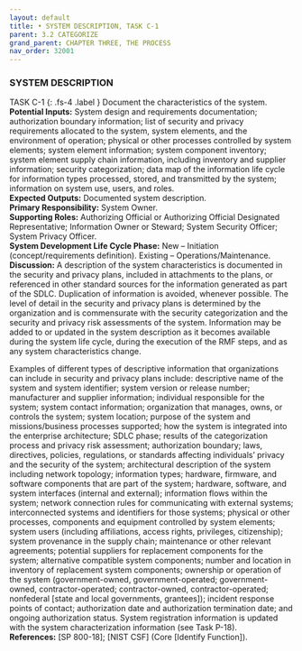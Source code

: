 ```yaml
---
layout: default
title: • SYSTEM DESCRIPTION, TASK C-1 
parent: 3.2 CATEGORIZE 
grand_parent: CHAPTER THREE, THE PROCESS
nav_order: 32001
---
```


### SYSTEM DESCRIPTION 
TASK C-1
{: .fs-4 .label }
Document the characteristics of the system.  
**Potential Inputs:** System design and requirements documentation; authorization boundary information; list of security and privacy requirements allocated to the system, system elements, and the environment of operation; physical or other processes controlled by system elements; system element information; system component inventory; system element supply chain information, including inventory and supplier information; security categorization; data map of the information life cycle for information types processed, stored, and transmitted by the system; information on system use, users, and roles.  
**Expected Outputs:**  Documented system description.   
**Primary Responsibility:** System Owner.    
**Supporting Roles:** Authorizing Official or Authorizing Official Designated Representative; Information Owner or Steward; System Security Officer; System Privacy Officer.    
**System Development Life Cycle Phase:** New – Initiation (concept/requirements definition). Existing – Operations/Maintenance.  
**Discussion:** A description of the system characteristics is documented in the security and privacy plans, included in attachments to the plans, or referenced in other standard sources for the information generated as part of the SDLC. Duplication of information is avoided, whenever possible. The level of detail in the security and privacy plans is determined by the organization and is commensurate with the security categorization and the security and privacy risk assessments of the system. Information may be added to or updated in the system description as it becomes available during the system life cycle, during the execution of the RMF steps, and as any system characteristics change.  

Examples of different types of descriptive information that organizations can include in security and privacy plans include: descriptive name of the system and system identifier; system version or release number; manufacturer and supplier information; individual responsible for the system; system contact information; organization that manages, owns, or controls the system; system location; purpose of the system and missions/business processes supported; how the system is integrated into the enterprise architecture; SDLC phase; results of the categorization process and privacy risk assessment; authorization boundary; laws, directives, policies, regulations, or standards affecting individuals’ privacy and the security of the system; architectural description of the system including network topology; information types; hardware, firmware, and software components that are part of the system; hardware, software, and system interfaces (internal and external); information flows within the system; network connection rules for communicating with external systems; interconnected systems and identifiers for those systems; physical or other processes, components and equipment controlled by system elements; system users (including affiliations, access rights, privileges, citizenship); system provenance in the supply chain; maintenance or other relevant agreements; potential suppliers for replacement components for the system; alternative compatible system components; number and location in inventory of replacement system components; ownership or operation of the system (government-owned, government-operated; government-owned, contractor-operated; contractor-owned, contractor-operated; nonfederal [state and local governments, grantees]); incident response points of contact; authorization date and authorization termination date; and ongoing authorization status. System registration information is updated with the system characterization information (see Task P-18).  
**References:** [SP 800-18]; [NIST CSF] (Core [Identify Function]). 
